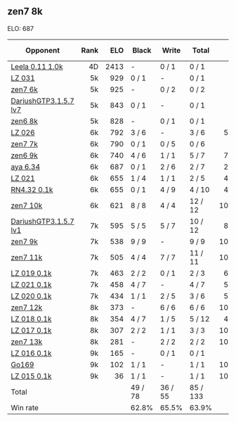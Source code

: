 ## zen7 8k ##

ELO: 687

Opponent | Rank | ELO | Black | Write | Total | Win rate
---------|-----:|----:|-------|-------|-------|-------:
[Leela 0.11 1.0k](Leela%200.11%201.0k.md) | 4D | 2413 | - | 0 / 1 | 0 / 1 | 0.0%
[LZ 031](LZ%20031.md) | 5k | 929 | 0 / 1 | - | 0 / 1 | 0.0%
[zen7 6k](zen7%206k.md) | 5k | 925 | - | 0 / 2 | 0 / 2 | 0.0%
[DariushGTP3.1.5.7 lv7](DariushGTP3.1.5.7%20lv7.md) | 5k | 843 | 0 / 1 | - | 0 / 1 | 0.0%
[zen6 8k](zen6%208k.md) | 5k | 828 | - | 0 / 1 | 0 / 1 | 0.0%
[LZ 026](LZ%20026.md) | 6k | 792 | 3 / 6 | - | 3 / 6 | 50.0%
[zen7 7k](zen7%207k.md) | 6k | 790 | 0 / 1 | 0 / 5 | 0 / 6 | 0.0%
[zen6 9k](zen6%209k.md) | 6k | 740 | 4 / 6 | 1 / 1 | 5 / 7 | 71.4%
[aya 6.34](aya%206.34.md) | 6k | 687 | 0 / 1 | 2 / 6 | 2 / 7 | 28.6%
[LZ 021](LZ%20021.md) | 6k | 655 | 1 / 4 | 1 / 1 | 2 / 5 | 40.0%
[RN4.32 0.1k](RN4.32%200.1k.md) | 6k | 655 | 0 / 1 | 4 / 9 | 4 / 10 | 40.0%
[zen7 10k](zen7%2010k.md) | 6k | 621 | 8 / 8 | 4 / 4 | 12 / 12 | 100.0%
[DariushGTP3.1.5.7 lv1](DariushGTP3.1.5.7%20lv1.md) | 7k | 595 | 5 / 5 | 5 / 7 | 10 / 12 | 83.3%
[zen7 9k](zen7%209k.md) | 7k | 538 | 9 / 9 | - | 9 / 9 | 100.0%
[zen7 11k](zen7%2011k.md) | 7k | 505 | 4 / 4 | 7 / 7 | 11 / 11 | 100.0%
[LZ 019 0.1k](LZ%20019%200.1k.md) | 7k | 463 | 2 / 2 | 0 / 1 | 2 / 3 | 66.7%
[LZ 021 0.1k](LZ%20021%200.1k.md) | 7k | 458 | 4 / 7 | - | 4 / 7 | 57.1%
[LZ 020 0.1k](LZ%20020%200.1k.md) | 7k | 434 | 1 / 1 | 2 / 5 | 3 / 6 | 50.0%
[zen7 12k](zen7%2012k.md) | 8k | 373 | - | 6 / 6 | 6 / 6 | 100.0%
[LZ 018 0.1k](LZ%20018%200.1k.md) | 8k | 354 | 4 / 7 | 1 / 5 | 5 / 12 | 41.7%
[LZ 017 0.1k](LZ%20017%200.1k.md) | 8k | 307 | 2 / 2 | 1 / 1 | 3 / 3 | 100.0%
[zen7 13k](zen7%2013k.md) | 8k | 281 | - | 2 / 2 | 2 / 2 | 100.0%
[LZ 016 0.1k](LZ%20016%200.1k.md) | 9k | 165 | - | 0 / 1 | 0 / 1 | 0.0%
[Go169](Go169.md) | 9k | 102 | 1 / 1 | - | 1 / 1 | 100.0%
[LZ 015 0.1k](LZ%20015%200.1k.md) | 9k | 36 | 1 / 1 | - | 1 / 1 | 100.0%
Total | | | 49 / 78 | 36 / 55 | 85 / 133 | 
Win rate| | | 62.8% | 65.5% | 63.9% | 
